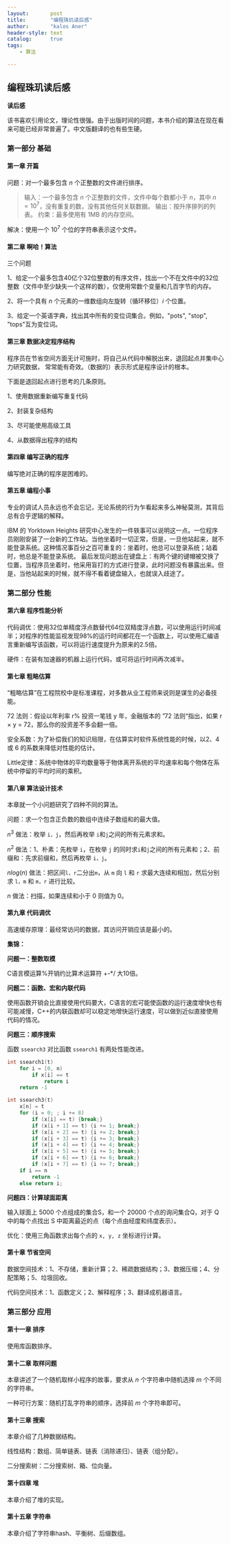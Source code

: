 ```yaml
---
layout:       post
title:        "编程珠玑读后感"
author:       "kalos Aner"
header-style: text
catalog:      true
tags:
    - 算法

---
```


## 编程珠玑读后感

**读后感**

该书喜欢引用论文，理论性很强。由于出版时间的问题，本书介绍的算法在现在看来可能已经非常普遍了。中文版翻译的也有些生硬。

### 第一部分 基础

#### 第一章 开篇

问题：对一个最多包含 $n$ 个正整数的文件进行排序。

> 输入：一个最多包含 $n$ 个正整数的文件，文件中每个数都小于 $n$，其中 $n = 10^7$，没有重复的数，没有其他任何关联数据。
> 输出：按升序排列的列表。
> 约束：最多使用有 1MB 的内存空间。

解决：使用一个 $10^7$ 个位的字符串表示这个文件。

#### 第二章 啊哈！算法

三个问题

1、给定一个最多包含40亿个32位整数的有序文件，找出一个不在文件中的32位整数（文件中至少缺失一个这样的数），仅使用常数个变量和几百字节的内存。

2、将一个具有 $n$ 个元素的一维数组向左旋转（循环移位）$i$ 个位置。

3、给定一个英语字典，找出其中所有的变位词集合。例如，"pots", "stop", "tops"互为变位词。

#### 第三章 数据决定程序结构

程序员在节省空间方面无计可施时，将自己从代码中解脱出来，退回起点并集中心力研究数据， 常常能有奇效。（数据的）表示形式是程序设计的根本。

下面是退回起点进行思考的几条原则。

1、使用数据重新编写重复代码

2、封装复杂结构

3、尽可能使用高级工具

4、从数据得出程序的结构

#### 第四章 编写正确的程序

编写绝对正确的程序是困难的。

#### 第五章 编程小事

专业的调试人员永远也不会忘记，无论系统的行为乍看起来多么神秘莫测，其背后总有合乎逻辑的解释。

IBM 的 Yorktown Heights 研究中心发生的一件轶事可以说明这一点。一位程序员刚刚安装了一台新的工作站。当他坐着时一切正常，但是，一旦他站起来，就不能登录系统。这种情况事百分之百可重复的：坐着时，他总可以登录系统；站着时，他总是不能登录系统。
最后发现问题出在键盘上：有两个键的键帽被交换了位置，当程序员坐着时，他采用盲打的方式进行登录，此时问题没有暴露出来。但是，当他站起来的时候，就不得不看着键盘输入，也就误入歧途了。

### 第二部分 性能

#### 第六章 程序性能分析

代码调优：使用32位单精度浮点数替代64位双精度浮点数，可以使用运行时间减半；对程序的性能监视发现98%的运行时间都花在一个函数上，可以使用汇编语言重新编写该函数，可以将运行速度提升为原来的2.5倍。

硬件：在装有加速器的机器上运行代码，或可将运行时间再次减半。

#### 第七章 粗略估算

“粗略估算”在工程院校中是标准课程，对多数从业工程师来说则是谋生的必备技能。

72 法则：假设以年利率 r% 投资一笔钱 y 年，金融版本的 ”72 法则“指出，如果 r × y = 72，那么你的投资差不多会翻一倍。

安全系数：为了补偿我们的知识局限，在估算实时软件系统性能的时候，以2、4 或 6 的系数来降低对性能的估计。

Little定律：系统中物体的平均数量等于物体离开系统的平均速率和每个物体在系统中停留的平均时间的乘积。

#### 第八章 算法设计技术

本章就一个小问题研究了四种不同的算法。

问题：求一个包含正负数的数组中连续子数组和的最大值。

$n^3$ 做法：枚举 `i，j`，然后再枚举 `i`和`j`之间的所有元素求和。

$n^2$ 做法：1、朴素：先枚举 `i`，在枚举 `j` 的同时求`i`和`j`之间的所有元素和；2、前缀和：先求前缀和，然后再枚举 `i，j`。

$nlog(n)$ 做法：把区间`l，r`二分出`m`，从 `m` 向 `l` 和 `r` 求最大连续和相加，然后分别求 `l，m` 和 `m，r` 进行比较。

$n$ 做法：扫描，如果连续和小于 0 则值为 0。

#### 第九章 代码调优

高速缓存原理：最经常访问的数据，其访问开销应该是最小的。

**集锦：**

**问题一：整数取模**

C语言模运算%开销约比算术运算符 +-*/ 大10倍。

**问题二：函数、宏和内联代码**

使用函数开销会比直接使用代码要大，C语言的宏可能使函数的运行速度增快也有可能减慢，C++的内联函数却可以稳定地增快运行速度，可以做到近似直接使用代码的情况。

**问题三：顺序搜索**

函数 `ssearch3` 对比函数 `ssearch1` 有两处性能改进。

```c
int ssearch1(t)
	for i = [0, n)
		if x[i] == t
			return i
	return -1
```

```c
int ssearch3(t)
	x[n] = t
	for (i = 0; ; i += 8)
		if (x[i] == t) {break;}
		if (x[i + 1] == t) {i += 1; break;}
		if (x[i + 2] == t) {i += 2; break;}
		if (x[i + 3] == t) {i += 3; break;}
		if (x[i + 4] == t) {i += 4; break;}
		if (x[i + 5] == t) {i += 5; break;}
		if (x[i + 6] == t) {i += 6; break;}
		if (x[i + 7] == t) {i += 7; break;}
	if i == n
		return -1
	else return i;
```

**问题四：计算球面距离**

输入球面上 5000 个点组成的集合S，和一个 20000 个点的询问集合Q，对于 Q 中的每个点找出 S 中距离最近的点（每个点由经度和纬度表示）。

优化：使用三角函数求出每个点的 `x, y, z` 坐标进行计算。

#### 第十章 节省空间

数据空间技术：1、不存储，重新计算；2、稀疏数据结构；3、数据压缩；4、分配策略；5、垃圾回收。

代码空间技术：1、函数定义；2、解释程序；3、翻译成机器语言。

### 第三部分 应用

#### 第十一章 排序

使用库函数排序。

#### 第十二章 取样问题

本章讲述了一个随机取样小程序的故事，要求从 $n$ 个字符串中随机选择 $m$ 个不同的字符串。

一种可行方案：随机打乱字符串的顺序，选择前 $m$ 个字符串即可。

#### 第十三章 搜索

本章介绍了几种数据结构。

线性结构：数组、简单链表、链表（消除递归）、链表（组分配）。

二分搜索树：二分搜索树、箱、位向量。

#### 第十四章 堆

本章介绍了堆的实现。

#### 第十五章 字符串

本章介绍了字符串hash、平衡树、后缀数组。
